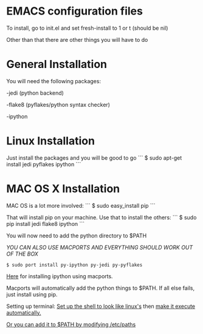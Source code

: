 # EMACS configuration files

<p>To install, go to init.el and set fresh-install to 1 or t (should be nil)
<p>Other than that there are other things you will have to do

# General Installation
<p>You will need the following packages:
	   <p>-jedi (python backend)
	   <p>-flake8 (pyflakes/python syntax checker)
	   <p>-ipython

# Linux Installation
<p> Just install the packages and you will be good to go
```
$ sudo apt-get install jedi pyflakes ipython
```

# MAC OS X Installation
<p> MAC OS is a lot more involved:
```
$ sudo easy_install pip
```
<p> That will install pip on your machine. Use that to install the others:
```
$ sudo pip install jedi flake8 ipython
```
<p> You will now need to add the python directory to $PATH

*YOU CAN ALSO USE MACPORTS AND EVERYTHING SHOULD WORK OUT OF THE BOX*
```
$ sudo port install py-ipython py-jedi py-pyflakes 
```
<a href="https://astrofrog.github.io/macports-python/">Here</a> for installing ipython using macports.
<p>Macports will automatically add the python things to $PATH. If all else fails, just install using pip.

Setting up terminal:
<a href="http://superuser.com/questions/239994/how-to-have-full-directory-path-always-shown-in-mac-terminal-like-linux-termina">Set up the shell to look like linux's</a> then <a href="http://stackoverflow.com/questions/958194/how-to-make-emacs-shell-execute-init-file-automatically">make it execute automatically.

<p> Or you can add it to $PATH by modifying /etc/paths
